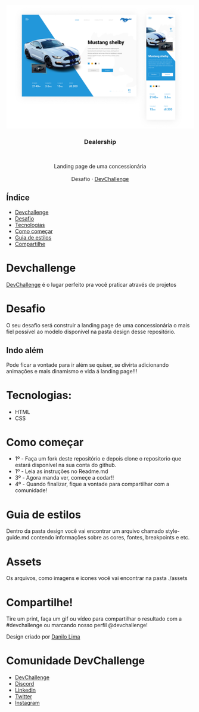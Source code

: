 <br />
<p align="center">
    <img src="design/layout.jpg" alt="Dealership Design" width="960">

  <h3 align="center">Dealership</h3>
 <br />
  <p align="center">
     Landing page de uma concessionária
       <br />
    <br />
    Desafio
    ·
    <a href="https://devchallenge.com.br/">DevChallenge</a>
  </p>
</p>

## Índice

- [Devchallenge](#devchallenge)
- [Desafio](#desafio)
- [Tecnologias](#techs)
- [Como começar](#como-começar)
- [Guia de estilos](#styleguide)
- [Compartilhe](#compartilhe)

# Devchallenge

<a href="https://devchallenge.com.br/"> DevChallenge</a> é o lugar perfeito pra você praticar através de projetos

# Desafio

O seu desafio será construir a landing page de uma concessionária o mais fiel possível ao modelo disponível na pasta design desse repositório. 

## Indo além

Pode ficar a vontade para ir além se quiser, se divirta adicionando animações e mais dinamismo e vida á landing page!!!

# Tecnologias:

- HTML
- CSS

# Como começar

- 1º - Faça um fork deste repositório e depois clone o repositorio que estará disponível na sua conta do github.
- 1º - Leia as instruções no Readme.md
- 3º - Agora manda ver, começe a codar!!
- 4º - Quando finalizar, fique a vontade para compartilhar com a comunidade!

# Guia de estilos

Dentro da pasta design você vai encontrar um arquivo chamado style-guide.md contendo informações sobre as cores, fontes, breakpoints e etc.

# Assets

Os arquivos, como imagens e icones você vai encontrar na pasta ./assets

# Compartilhe!

Tire um print, faça um gif ou vídeo para compartilhar o resultado com a #devchallenge ou marcando nosso perfil @devchallenge!<br>

Design criado por <a href="https://www.linkedin.com/in/danilolma">Danilo Lima</a>

# Comunidade DevChallenge

- <a href="https://devchallenge.com.br/">DevChallenge</a>
- <a href="https://discord.gg/yvYXhGj">Discord</a>
- <a href="https://www.linkedin.com/company/devchallenge/">Linkedin</a>
- <a href="https://twitter.com/dev_challenge">Twitter</a>
- <a href="https://www.instagram.com/devchallenge/">Instagram</a>
